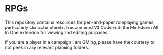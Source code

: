 # RPGs
This repository contains resources for pen-and-paper roleplaying games,
particularly character sheets. I recommend VS Code with the Markdown All In One
extension for viewing and editing purposes.

If you are a player in a campaign I am GMing, please have the courtesy to not
peek in any relevant planning folders.
